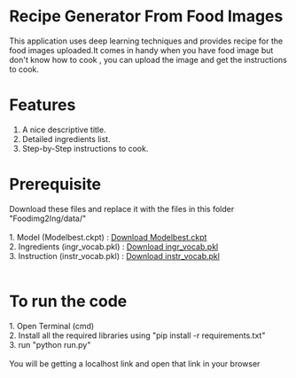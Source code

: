 # Recipe Generator From Food Images
This application uses deep learning techniques and provides recipe for the food images uploaded.It comes in handy when you have food image but don't know how to cook , you can upload the image and get the instructions to cook.
<br>

# Features 
1. A nice descriptive title.<br>
2. Detailed ingredients list.<br>
3. Step-by-Step instructions to cook.<br>
<h1>Prerequisite</h1>
Download these files and replace it with the files in this folder "Foodimg2Ing/data/"
<br>
<br>
1. Model (Modelbest.ckpt) : <a href="https://dl.fbaipublicfiles.com/inversecooking/modelbest.ckpt" >Download Modelbest.ckpt</a>
<br>
2. Ingredients (ingr_vocab.pkl) : <a href="https://dl.fbaipublicfiles.com/inversecooking/ingr_vocab.pkl">Download ingr_vocab.pkl</a>
<br>
3. Instruction (instr_vocab.pkl) : <a href="https://dl.fbaipublicfiles.com/inversecooking/instr_vocab.pkl">Download instr_vocab.pkl</a>
<br>
<br>
<h1>To run the code</h1>
1. Open Terminal (cmd)
<br>
2. Install all the required libraries using "pip install -r requirements.txt"
<br>
3. run "python run.py"
<br>
<br>
You will be getting a localhost link and open that link in your browser



